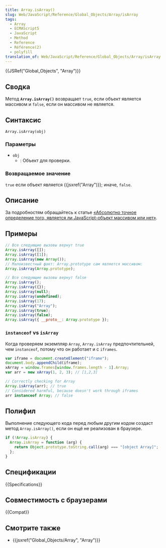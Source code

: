 ```yaml
---
title: Array.isArray()
slug: Web/JavaScript/Reference/Global_Objects/Array/isArray
tags:
  - Array
  - ECMAScript5
  - JavaScript
  - Method
  - Reference
  - Référence(2)
  - polyfill
translation_of: Web/JavaScript/Reference/Global_Objects/Array/isArray
---
```


{{JSRef("Global_Objects", "Array")}}

## Сводка

Метод **`Array.isArray()`** возвращает `true`, если объект является массивом и `false`, если он массивом не является.

## Синтаксис

```
Array.isArray(obj)
```

### Параметры

- `obj`
  - : Объект для проверки.

### Возвращаемое значение

`true` если объект является {{jsxref("Array")}}; иначе, `false`.

## Описание

За подробностям обращайтесь к статье [«Абсолютно точное определение того, является ли JavaScript-объект массивом или нет»](http://web.mit.edu/jwalden/www/isArray.html).

## Примеры

```js
// Все следующие вызовы вернут true
Array.isArray([]);
Array.isArray([1]);
Array.isArray(new Array());
// Малоизвестный факт: Array.prototype сам является массивом:
Array.isArray(Array.prototype);

// Все следующие вызовы вернут false
Array.isArray();
Array.isArray({});
Array.isArray(null);
Array.isArray(undefined);
Array.isArray(17);
Array.isArray("Array");
Array.isArray(true);
Array.isArray(false);
Array.isArray({ __proto__: Array.prototype });
```

### `instanceof` vs `isArray`

Когда проверяем экземпляр `Array`, `Array.isArray` предпочтительней, чем `instanceof`, потому что он работает и с `iframes`.

```js
var iframe = document.createElement("iframe");
document.body.appendChild(iframe);
xArray = window.frames[window.frames.length - 1].Array;
var arr = new xArray(1, 2, 3); // [1,2,3]

// Correctly checking for Array
Array.isArray(arr); // true
// Considered harmful, because doesn't work through iframes
arr instanceof Array; // false
```

## Полифил

Выполнение следующего кода перед любым другим кодом создаст метод `Array.isArray()`, если он ещё не реализован в браузере.

```js
if (!Array.isArray) {
  Array.isArray = function (arg) {
    return Object.prototype.toString.call(arg) === "[object Array]";
  };
}
```

## Спецификации

{{Specifications}}

## Совместимость с браузерами

{{Compat}}

## Смотрите также

- {{jsxref("Global_Objects/Array", "Array")}}
